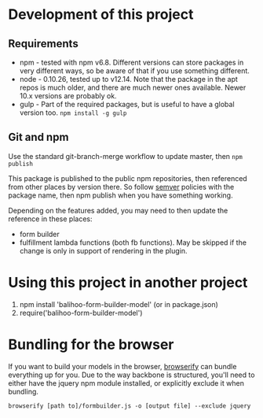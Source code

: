 

# Development of this project

## Requirements

* npm - tested with npm v6.8.  Different versions can store packages in very different ways, so be aware of that if you use something different.
* node - 0.10.26, tested up to v12.14.  Note that the package in the apt repos is much older, and there are much newer ones available.  Newer 10.x versions are probably ok.
* gulp - Part of the required packages, but is useful to have a global version too. `npm install -g gulp`

## Git and npm

Use the standard git-branch-merge workflow to update master, then `npm publish`

This package is published to the public npm repositories, then referenced from other places by version there.  So follow [semver](http://semver.org/) policies with the package name, then npm publish when you have something working.

Depending on the features added, you may need to then update the reference in these places:

* form builder
* fulfillment lambda functions (both fb functions).  May be skipped if the change is only in support of rendering in the plugin.

# Using this project in another project

1. npm install 'balihoo-form-builder-model' (or in package.json)
1. require('balihoo-form-builder-model')

# Bundling for the browser

If you want to build your models in the browser, [browserify](https://www.npmjs.com/package/browserify) can bundle everything up for you.
Due to the way backbone is structured, you'll need to either have the jquery npm module installed, or explicitly exclude it when bundling.

	browserify [path to]/formbuilder.js -o [output file] --exclude jquery